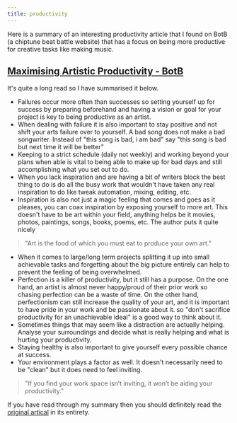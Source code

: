 ```yaml
---
title: productivity
---
```


<!-- Here are some articles that I have read that have helped me to stay productive or changed my way of thinking/doing thing. -->

Here is a summary of an interesting productivity article that I found on BotB (a chiptune beat battle website) that has a focus on being more productive for creative tasks like making music.

## [Maximising Artistic Productivity - BotB](https://battleofthebits.org/lyceum/View/Maximizing+Artistic+Productivity/)

It's quite a long read so I have summarised it below.

- Failures occur more often than successes so setting yourself up for success by preparing beforehand and having a vision or goal for your project is key to being productive as an artist.
- When dealing with failure it is also important to stay positive and not shift your arts failure over to yourself. A bad song does not make a bad songwriter. Instead of "this song is bad, i am bad" say "this song is bad but next time it will be better"
- Keeping to a strict schedule (daily not weekly) and working beyond your plans when able is vital to being able to make up for bad days and still accomplishing what you set out to do.
- When you lack inspiration and are having a bit of writers block the best thing to do is do all the busy work that wouldn't have taken any real inspiration to do like tweak automation, mixing, editing, etc.
- Inspiration is also not just a magic feeling that comes and goes as it pleases, you can coax inspiration by exposing yourself to more art. This doesn't have to be art within your field, anything helps be it movies, photos, paintings, songs, books, poems, etc. The author puts it quite nicely

> "Art is the food of which you must eat to produce your own art."

- When it comes to large/long term projects splitting it up into small achievable tasks and forgetting about the big picture entirely can help to prevent the feeling of being overwhelmed.
- Perfection is a killer of productivity, but it still has a purpose. On the one hand, an artist is almost never happy/proud of their prior work so chasing perfection can be a waste of time. On the other hand, perfectionism can still increase the quality of your art, and it is important to have pride in your work and be passionate about it. so "don't sacrifice productivity for an unachievable ideal" is a good way to think about it.
- Sometimes things that may seem like a distraction are actually helping. Analyse your surroundings and decide what is really helping and what is hurting your productivity.
- Staying healthy is also important to give yourself every possible chance at success.
- Your environment plays a factor as well. It doesn't necessarily need to be "clean" but it does need to feel inviting.

> "If you find your work space isn’t inviting, it won’t be aiding your productivity."

If you have read through my summary then you should definitely read the [original artical](https://battleofthebits.org/lyceum/View/Maximizing+Artistic+Productivity/) in its entirety.
